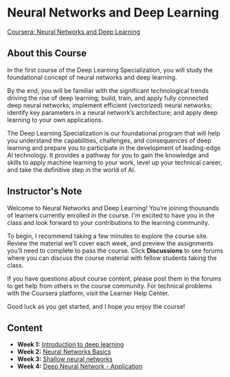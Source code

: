 # Neural Networks and Deep Learning
[Coursera: Neural Networks and Deep Learning](https://www.coursera.org/learn/neural-networks-deep-learning)

## About this Course
In the first course of the Deep Learning Specialization, you will study the foundational concept of neural networks and deep learning.

By the end, you will be familiar with the significant technological trends driving the rise of deep learning; build, train, and apply fully connected deep neural networks; implement efficient (vectorized) neural networks; identify key parameters in a neural network’s architecture; and apply deep learning to your own applications.

The Deep Learning Specialization is our foundational program that will help you understand the capabilities, challenges, and consequences of deep learning and prepare you to participate in the development of leading-edge AI technology. It provides a pathway for you to gain the knowledge and skills to apply machine learning to your work, level up your technical career, and take the definitive step in the world of AI.

## Instructor's Note

Welcome to Neural Networks and Deep Learning! You’re joining thousands of learners currently enrolled in the course. I'm excited to have you in the class and look forward to your contributions to the learning community.

To begin, I recommend taking a few minutes to explore the course site. Review the material we’ll cover each week, and preview the assignments you’ll need to complete to pass the course. Click **Discussions** to see forums where you can discuss the course material with fellow students taking the class.

If you have questions about course content, please post them in the forums to get help from others in the course community. For technical problems with the Coursera platform, visit the Learner Help Center.

Good luck as you get started, and I hope you enjoy the course!

## Content
* **Week 1:** [Introduction to deep learning](./Week1/README.md)
* **Week 2:** [Neural Networks Basics](./Week2/README.md)
* **Week 3:** [Shallow neural networks](./Week3/README.md)
* **Week 4:** [Deep Neural Network - Application](./Week4/README.md)
